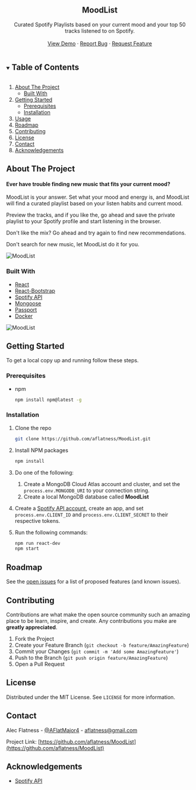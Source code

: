 <br />
<p align="center">
  <a href="https://github.com/aflatness/MoodList"></a>

  <h2 align="center">MoodList</h2>

  <p align="center">
    Curated Spotify Playlists based on your current mood and your top 50 tracks listened to on Spotify.
    <br />
    <br />
    <a href="https://moodlist-heroku.herokuapp.com" target="_blank">View Demo</a>
    ·
    <a href="https://github.com/aflatness/MoodList/issues">Report Bug</a>
    ·
    <a href="https://github.com/aflatness/MoodList/issues">Request Feature</a>
  </p>
</p>



<!-- TABLE OF CONTENTS -->
<details open="open">
  <summary><h2 style="display: inline-block">Table of Contents</h2></summary>
  <ol>
    <li>
      <a href="#about-the-project">About The Project</a>
      <ul>
        <li><a href="#built-with">Built With</a></li>
      </ul>
    </li>
    <li>
      <a href="#getting-started">Getting Started</a>
      <ul>
        <li><a href="#prerequisites">Prerequisites</a></li>
        <li><a href="#installation">Installation</a></li>
      </ul>
    </li>
    <li><a href="#usage">Usage</a></li>
    <li><a href="#roadmap">Roadmap</a></li>
    <li><a href="#contributing">Contributing</a></li>
    <li><a href="#license">License</a></li>
    <li><a href="#contact">Contact</a></li>
    <li><a href="#acknowledgements">Acknowledgements</a></li>
  </ol>
</details>



<!-- ABOUT THE PROJECT -->
## About The Project

#### Ever have trouble finding new music that fits your current mood?

MoodList is your answer. Set what your mood and energy is, and MoodList will find a curated playlist based on your listen habits and current mood.

Preview the tracks, and if you like the, go ahead and save the private playlist to your Spotify profile and start listening in the browser.

Don't like the mix? Go ahead and try again to find new recommendations.

Don't search for new music, let MoodList do it for you.


![MoodList](./images/mock1.jpg)

### Built With

* [React](https://reactjs.org/)
* [React-Bootstrap](https://react-bootstrap.github.io/)
* [Spotify API](https://developer.spotify.com/)
* [Mongoose](https://mongoosejs.com/)
* [Passport](http://www.passportjs.org/)
* [Docker](https://www.docker.com/)


![MoodList](./images/mock2.jpg)

## Getting Started

To get a local copy up and running follow these steps.

### Prerequisites
* npm
  ```sh
  npm install npm@latest -g
  ```

### Installation

1. Clone the repo
   ```sh
   git clone https://github.com/aflatness/MoodList.git
   ```
2. Install NPM packages
   ```sh
   npm install
   ```
3. Do one of the following:
    1. Create a MongoDB Cloud Atlas account and cluster, and set the ```process.env.MONGODB_URI``` to your connection string.
    2. Create a local MongoDB database called **MoodList**

4. Create a [Spotify API account](https://developer.spotify.com/dashboard/login), create an app, and set ```process.env.CLIENT_ID``` and ```process.env.CLIENT_SECRET``` to their respective tokens.

5. Run the following commands:
   ```sh
   npm run react-dev
   npm start
   ```



## Roadmap

See the [open issues](https://github.com/aflatness/MoodList/issues) for a list of proposed features (and known issues).



## Contributing

Contributions are what make the open source community such an amazing place to be learn, inspire, and create. Any contributions you make are **greatly appreciated**.

1. Fork the Project
2. Create your Feature Branch (`git checkout -b feature/AmazingFeature`)
3. Commit your Changes (`git commit -m 'Add some AmazingFeature'`)
4. Push to the Branch (`git push origin feature/AmazingFeature`)
5. Open a Pull Request



## License

Distributed under the MIT License. See `LICENSE` for more information.



## Contact

Alec Flatness - [@AFlatMajor4](https://twitter.com/AFlatMajor4) - aflatness@gmail.com

Project Link: [https://github.com/aflatness/MoodList](https://github.com/aflatness/MoodList)


## Acknowledgements

* [Spotify API](https://developer.spotify.com/)